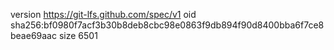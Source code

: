 version https://git-lfs.github.com/spec/v1
oid sha256:bf0980f7acf3b30b8deb8cbc98e0863f9db894f90d8400bba6f7ce8beae69aac
size 6501
